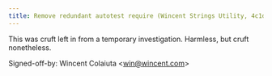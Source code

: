 ```yaml
---
title: Remove redundant autotest require (Wincent Strings Utility, 4c1d9a0)
---
```


This was cruft left in from a temporary investigation. Harmless, but cruft nonetheless.

Signed-off-by: Wincent Colaiuta &lt;win@wincent.com&gt;
